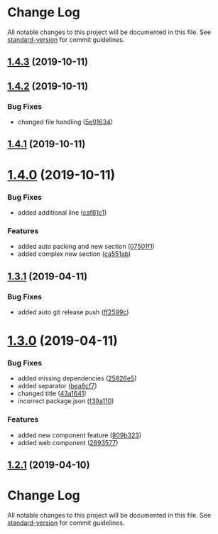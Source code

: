 # Change Log

All notable changes to this project will be documented in this file. See [standard-version](https://github.com/conventional-changelog/standard-version) for commit guidelines.

## [1.4.3](https://github.com/phillipharding/Spoon-Knife/compare/v1.4.2...v1.4.3) (2019-10-11)



## [1.4.2](https://github.com/phillipharding/Spoon-Knife/compare/v1.4.1...v1.4.2) (2019-10-11)


### Bug Fixes

* changed file handling ([5e91634](https://github.com/phillipharding/Spoon-Knife/commit/5e91634))



## [1.4.1](https://github.com/phillipharding/Spoon-Knife/compare/v1.4.0...v1.4.1) (2019-10-11)



# [1.4.0](https://github.com/phillipharding/Spoon-Knife/compare/v1.3.1...v1.4.0) (2019-10-11)


### Bug Fixes

* added additional line ([caf81c1](https://github.com/phillipharding/Spoon-Knife/commit/caf81c1))


### Features

* added auto packing and new section ([07501f1](https://github.com/phillipharding/Spoon-Knife/commit/07501f1))
* added complex new section ([ca551ab](https://github.com/phillipharding/Spoon-Knife/commit/ca551ab))



## [1.3.1](https://github.com/phillipharding/Spoon-Knife/compare/v1.3.0...v1.3.1) (2019-04-11)


### Bug Fixes

* added auto git release push ([ff2599c](https://github.com/phillipharding/Spoon-Knife/commit/ff2599c))



# [1.3.0](https://github.com/phillipharding/Spoon-Knife/compare/v1.2.1...v1.3.0) (2019-04-11)


### Bug Fixes

* added missing dependencies ([25826e5](https://github.com/phillipharding/Spoon-Knife/commit/25826e5))
* added separator ([bea8cf7](https://github.com/phillipharding/Spoon-Knife/commit/bea8cf7))
* changed title ([43a1641](https://github.com/phillipharding/Spoon-Knife/commit/43a1641))
* incorrect package.json ([f39a110](https://github.com/phillipharding/Spoon-Knife/commit/f39a110))


### Features

* added new component feature ([809b323](https://github.com/phillipharding/Spoon-Knife/commit/809b323))
* added web component ([2893577](https://github.com/phillipharding/Spoon-Knife/commit/2893577))



## [1.2.1](https://github.com/phillipharding/Spoon-Knife/compare/v1.2.0...v1.2.1) (2019-04-10)



# Change Log

All notable changes to this project will be documented in this file. See [standard-version](https://github.com/conventional-changelog/standard-version) for commit guidelines.
